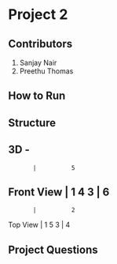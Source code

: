 # Project 2

## Contributors
  1. Sanjay Nair
  2. Preethu Thomas


## How to Run


## Structure

3D -
----------------------------
           |          5
Front View |        1 4 3
           |          6
----------------------------
           |          2
Top View   |        1 5 3
           |          4

## Project Questions
